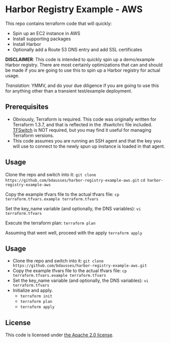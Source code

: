 
# Harbor Registry Example - AWS
This repo contains terraform code that will quickly:
- Spin up an EC2 instance in AWS
- Install supporting packages
- Install Harbor
- Optionally add a Route 53 DNS entry and add SSL certificates

**DISCLAIMER**:  This code is intended to quickly spin up a demo/example Harbor registry.  There are most certainly optimizations that can and should be made if you are going to use this to spin up a Harbor registry for actual usage.

*Translation*:  YMMV, and do your due diligence if you are going to use this for anything other than a transient test/example deployment.

## Prerequisites
- Obviously, Terraform is required.  This code was originally written for Terraform 1.3.7, and that is reflected in the .tfswitchrc file included.  [TFSwitch](https://tfswitch.warrensbox.com/) is NOT required, but you may find it useful for managing Terraform versions.
- This code assumes you are running an SSH agent and that the key you will use to connect to the newly spun up instance is loaded in that agent.

## Usage
Clone the repo and switch into it:
`git clone https://github.com/bdausses/harbor-registry-example-aws.git`
`cd harbor-registry-example-aws`

Copy the example tfvars file to the actual tfvars file:
`cp terraform.tfvars.example terraform.tfvars`

Set the key_name variable (and optionally, the DNS variables):
`vi terraform.tfvars`

Execute the terraform plan:
`terraform plan`

Assuming that went well, proceed with the apply
`terraform apply`

## Usage
- Clone the repo and switch into it:
`git clone https://github.com/bdausses/harbor-registry-example-aws.git`
- Copy the example tfvars file to the actual tfvars file:
`cp terraform.tfvars.example terraform.tfvars`
- Set the key_name variable (and optionally, the DNS variables):
`vi terraform.tfvars`
- Initialize and apply.
  - `terraform init`
  - `terraform plan`
  - `terraform apply`

## License
This code is licensed under [the Apache 2.0 license](https://www.apache.org/licenses/LICENSE-2.0).
